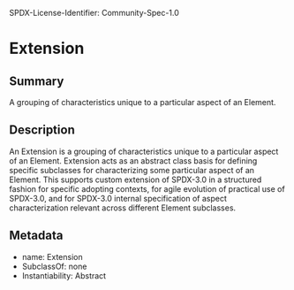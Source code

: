 SPDX-License-Identifier: Community-Spec-1.0

# Extension

## Summary

A grouping of characteristics unique to a particular aspect of an Element.

## Description

An Extension is a grouping of characteristics unique to a particular aspect of an Element.
Extension acts as an abstract class basis for defining specific subclasses for characterizing some particular aspect of an Element. This supports custom extension of SPDX-3.0 in a structured fashion for specific adopting contexts, for agile evolution of practical use of SPDX-3.0, and for SPDX-3.0 internal specification of aspect characterization relevant across different Element subclasses.

## Metadata

- name: Extension
- SubclassOf: none
- Instantiability: Abstract

